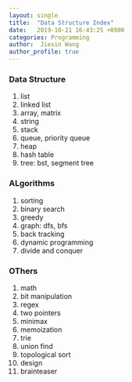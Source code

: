 ```yaml
---
layout: single
title:  "Data Structure Index"
date:   2019-10-21 16:43:25 +0900
categories: Programming
author:  Jiexin Wang
author_profile: true
---
```


### Data Structure

1.	list
2.	linked list
3.	array, matrix
4.	string
5.	stack
6.	queue, priority queue
7.	heap
8.	hash table
9.	tree: bst, segment tree

### ALgorithms

1.	sorting
2.	binary search
3.	greedy
4.	graph: dfs, bfs
5.	back tracking
6.	dynamic programming
7.	divide and conquer

### OThers

1.	math
2.	bit manipulation
3.	regex
4.	two pointers
5.	minimax
6.	memoization
7.	trie
8.	union find
9.	topological sort
10. design
11. brainteaser
